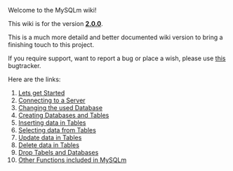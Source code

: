 Welcome to the MySQLm wiki!

This wiki is for the version **[2.0.0](https://gitlab.atvg-studios.at/root/MySQLm/tags/v2.0.0)**.

This is a much more detaild and better documented wiki version to bring a finishing touch to this project.

If you require support, want to report a bug or place a wish, please use [this](https://gitlab.atvg-studios.at/root/MySQLm/issues) bugtracker.

Here are the links:  
1. [Lets get Started](Getting-Started.md)
2. [Connecting to a Server](Connecting.md)
3. [Changing the used Database](Changeing-Database.md)
4. [Creating Databases and Tables](Create.md)
5. [Inserting data in Tables](Insert.md)
6. [Selecting data from Tables](Select.md)
7. [Update data in Tables](Update.md)
8. [Delete data in Tables](Delete.md)
9. [Drop Tabels and Databases](Drop.md)
10. [Other Functions included in MySQLm](Other-Functions.md)